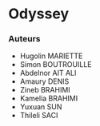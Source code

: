 # Odyssey

### Auteurs

* Hugolin MARIETTE
* Simon BOUTROUILLE
* Abdelnor AIT ALI
* Amaury DENIS
* Zineb BRAHIMI
* Kamelia BRAHIMI
* Yuxuan SUN
* Thileli SACI

